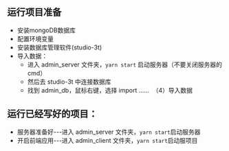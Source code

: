 ## 运行项目准备
- 安装mongoDB数据库
- 配置环境变量
- 安装数据库管理软件(studio-3t)
- 导入数据：
  - 进入 admin_server 文件夹，`yarn start` 启动服务器（不要关闭服务器的cmd）
  - 然后去 studio-3t 中连接数据库
  - 找到 admin_db，鼠标右键，选择 import ...... 
​		（4）导入数据

## 运行已经写好的项目：
- 服务器准备好---进入 admin_server 文件夹，`yarn start`启动服务器
- 开启前端应用---进入 admin_client 文件夹，`yarn start`启动服项目